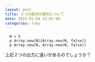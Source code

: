 ```yaml
---
layout: post
title: ２つの配列の配列について
date: 2015-01-04 12:01:48
categories: ruby
---
```

```
  N = 5
  p Array.new(N){Array.new(N, false)}
  p Array.new(N, Array.new(N, false))
```

<p>上記２つの出力に違いがあるのでしょうか？</p>
